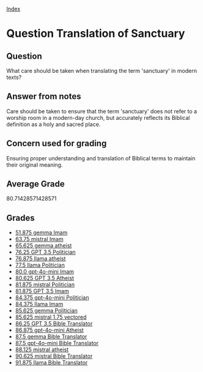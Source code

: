 
[Index](../../index.md)
# Question Translation of Sanctuary
## Question
What care should be taken when translating the term 'sanctuary' in modern texts?

## Answer from notes
Care should be taken to ensure that the term 'sanctuary' does not refer to a worship room in a modern-day church, but accurately reflects its Biblical definition as a holy and sacred place.

## Concern used for grading
Ensuring proper understanding and translation of Biblical terms to maintain their original meaning.

## Average Grade
80.71428571428571

## Grades
 * [51.875 gemma Imam](../answers/gemma_Imam/Translation_of_Sanctuary.md)
 * [63.75 mistral Imam](../answers/mistral_Imam/Translation_of_Sanctuary.md)
 * [65.625 gemma atheist](../answers/gemma_atheist/Translation_of_Sanctuary.md)
 * [76.25 GPT 3.5 Politician](../answers/GPT_3.5_Politician/Translation_of_Sanctuary.md)
 * [76.875 llama atheist](../answers/llama_atheist/Translation_of_Sanctuary.md)
 * [77.5 llama Politician](../answers/llama_Politician/Translation_of_Sanctuary.md)
 * [80.0 gpt-4o-mini Imam](../answers/gpt-4o-mini_Imam/Translation_of_Sanctuary.md)
 * [80.625 GPT 3.5 Atheist](../answers/GPT_3.5_Atheist/Translation_of_Sanctuary.md)
 * [81.875 mistral Politician](../answers/mistral_Politician/Translation_of_Sanctuary.md)
 * [81.875 GPT 3.5 Imam](../answers/GPT_3.5_Imam/Translation_of_Sanctuary.md)
 * [84.375 gpt-4o-mini Politician](../answers/gpt-4o-mini_Politician/Translation_of_Sanctuary.md)
 * [84.375 llama Imam](../answers/llama_Imam/Translation_of_Sanctuary.md)
 * [85.625 gemma Politician](../answers/gemma_Politician/Translation_of_Sanctuary.md)
 * [85.625 mistral 1.75 vectored](../answers/mistral_1.75_vectored/Translation_of_Sanctuary.md)
 * [86.25 GPT 3.5 Bible Translator](../answers/GPT_3.5_Bible_Translator/Translation_of_Sanctuary.md)
 * [86.875 gpt-4o-mini Atheist](../answers/gpt-4o-mini_Atheist/Translation_of_Sanctuary.md)
 * [87.5 gemma Bible Translator](../answers/gemma_Bible_Translator/Translation_of_Sanctuary.md)
 * [87.5 gpt-4o-mini Bible Translator](../answers/gpt-4o-mini_Bible_Translator/Translation_of_Sanctuary.md)
 * [88.125 mistral atheist](../answers/mistral_atheist/Translation_of_Sanctuary.md)
 * [90.625 mistral Bible Translator](../answers/mistral_Bible_Translator/Translation_of_Sanctuary.md)
 * [91.875 llama Bible Translator](../answers/llama_Bible_Translator/Translation_of_Sanctuary.md)

